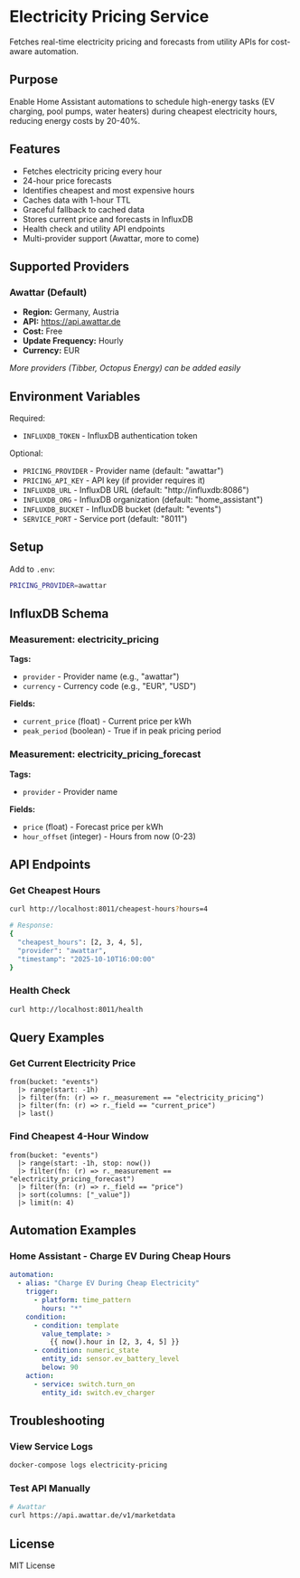 # Electricity Pricing Service

Fetches real-time electricity pricing and forecasts from utility APIs for cost-aware automation.

## Purpose

Enable Home Assistant automations to schedule high-energy tasks (EV charging, pool pumps, water heaters) during cheapest electricity hours, reducing energy costs by 20-40%.

## Features

- Fetches electricity pricing every hour
- 24-hour price forecasts
- Identifies cheapest and most expensive hours
- Caches data with 1-hour TTL
- Graceful fallback to cached data
- Stores current price and forecasts in InfluxDB
- Health check and utility API endpoints
- Multi-provider support (Awattar, more to come)

## Supported Providers

### Awattar (Default)
- **Region:** Germany, Austria
- **API:** https://api.awattar.de
- **Cost:** Free
- **Update Frequency:** Hourly
- **Currency:** EUR

*More providers (Tibber, Octopus Energy) can be added easily*

## Environment Variables

Required:
- `INFLUXDB_TOKEN` - InfluxDB authentication token

Optional:
- `PRICING_PROVIDER` - Provider name (default: "awattar")
- `PRICING_API_KEY` - API key (if provider requires it)
- `INFLUXDB_URL` - InfluxDB URL (default: "http://influxdb:8086")
- `INFLUXDB_ORG` - InfluxDB organization (default: "home_assistant")
- `INFLUXDB_BUCKET` - InfluxDB bucket (default: "events")
- `SERVICE_PORT` - Service port (default: "8011")

## Setup

Add to `.env`:
```bash
PRICING_PROVIDER=awattar
```

## InfluxDB Schema

### Measurement: electricity_pricing

**Tags:**
- `provider` - Provider name (e.g., "awattar")
- `currency` - Currency code (e.g., "EUR", "USD")

**Fields:**
- `current_price` (float) - Current price per kWh
- `peak_period` (boolean) - True if in peak pricing period

### Measurement: electricity_pricing_forecast

**Tags:**
- `provider` - Provider name

**Fields:**
- `price` (float) - Forecast price per kWh
- `hour_offset` (integer) - Hours from now (0-23)

## API Endpoints

### Get Cheapest Hours

```bash
curl http://localhost:8011/cheapest-hours?hours=4

# Response:
{
  "cheapest_hours": [2, 3, 4, 5],
  "provider": "awattar",
  "timestamp": "2025-10-10T16:00:00"
}
```

### Health Check

```bash
curl http://localhost:8011/health
```

## Query Examples

### Get Current Electricity Price

```flux
from(bucket: "events")
  |> range(start: -1h)
  |> filter(fn: (r) => r._measurement == "electricity_pricing")
  |> filter(fn: (r) => r._field == "current_price")
  |> last()
```

### Find Cheapest 4-Hour Window

```flux
from(bucket: "events")
  |> range(start: -1h, stop: now())
  |> filter(fn: (r) => r._measurement == "electricity_pricing_forecast")
  |> filter(fn: (r) => r._field == "price")
  |> sort(columns: ["_value"])
  |> limit(n: 4)
```

## Automation Examples

### Home Assistant - Charge EV During Cheap Hours

```yaml
automation:
  - alias: "Charge EV During Cheap Electricity"
    trigger:
      - platform: time_pattern
        hours: "*"
    condition:
      - condition: template
        value_template: >
          {{ now().hour in [2, 3, 4, 5] }}
      - condition: numeric_state
        entity_id: sensor.ev_battery_level
        below: 90
    action:
      - service: switch.turn_on
        entity_id: switch.ev_charger
```

## Troubleshooting

### View Service Logs

```bash
docker-compose logs electricity-pricing
```

### Test API Manually

```bash
# Awattar
curl https://api.awattar.de/v1/marketdata
```

## License

MIT License

